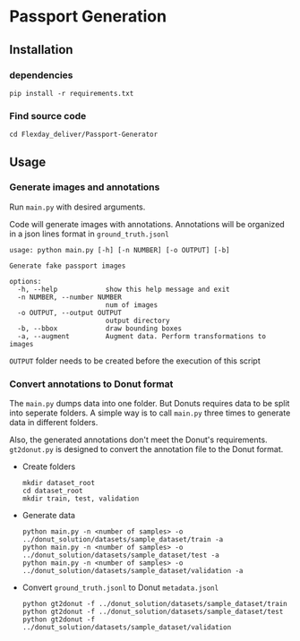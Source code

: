 # Passport Generation

## Installation

### dependencies

`pip install -r requirements.txt`

### Find source code

`cd Flexday_deliver/Passport-Generator`

## Usage

### Generate images and annotations

Run `main.py` with desired arguments.

Code will generate images with annotations.
Annotations will be organized in a json lines format in `ground_truth.jsonl`

```plaintext
usage: python main.py [-h] [-n NUMBER] [-o OUTPUT] [-b]

Generate fake passport images

options:
  -h, --help            show this help message and exit
  -n NUMBER, --number NUMBER
                        num of images
  -o OUTPUT, --output OUTPUT
                        output directory
  -b, --bbox            draw bounding boxes
  -a, --augment         Augment data. Perform transformations to images
```

`OUTPUT` folder needs to be created before the execution of this script

### Convert annotations to Donut format

The `main.py` dumps data into one folder. But Donuts requires data to be split into seperate folders. A simple way is to call `main.py` three times to generate data in different folders.

Also, the generated annotations don't meet the Donut's requirements.  `gt2donut.py` is designed to convert the annotation file to the Donut format.

- Create folders
  
  ```shell
  mkdir dataset_root
  cd dataset_root
  mkdir train, test, validation
  ```

- Generate data
  
  ```shell
  python main.py -n <number of samples> -o ../donut_solution/datasets/sample_dataset/train -a
  python main.py -n <number of samples> -o ../donut_solution/datasets/sample_dataset/test -a
  python main.py -n <number of samples> -o ../donut_solution/datasets/sample_dataset/validation -a
  ```

- Convert `ground_truth.jsonl` to Donut `metadata.jsonl`
  
  ```shell
  python gt2donut -f ../donut_solution/datasets/sample_dataset/train
  python gt2donut -f ../donut_solution/datasets/sample_dataset/test
  python gt2donut -f ../donut_solution/datasets/sample_dataset/validation
  ```

